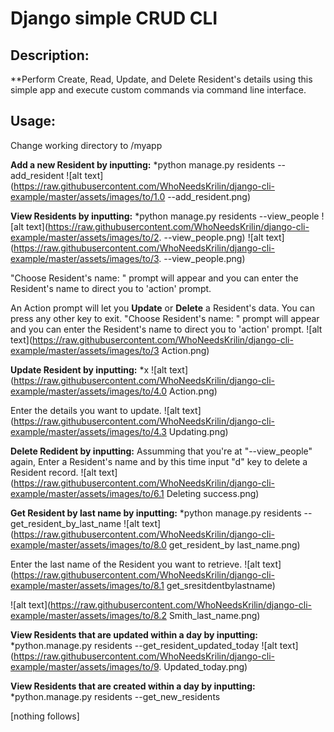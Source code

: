 # Django simple CRUD CLI

## Description:
**Perform Create, Read, Update, and Delete Resident's details using this simple app and execute custom commands via command line interface.

## Usage:

Change working directory to /myapp


**Add a new Resident by inputting:** *python manage.py residents --add_resident
![alt text](https://raw.githubusercontent.com/WhoNeedsKrilin/django-cli-example/master/assets/images/to/1.0 --add_resident.png)


**View Residents by inputting:** *python manage.py residents --view_people
![alt text](https://raw.githubusercontent.com/WhoNeedsKrilin/django-cli-example/master/assets/images/to/2. --view_people.png)
![alt text](https://raw.githubusercontent.com/WhoNeedsKrilin/django-cli-example/master/assets/images/to/3. --view_people.png)

"Choose Resident's name: " prompt will appear and you can enter the Resident's name to direct you to 'action' prompt.


An Action prompt will let you **Update** or **Delete** a Resident's data. You can press any other key to exit.
"Choose Resident's name: " prompt will appear and you can enter the Resident's name to direct you to 'action' prompt.
![alt text](https://raw.githubusercontent.com/WhoNeedsKrilin/django-cli-example/master/assets/images/to/3 Action.png)

**Update Resident by inputting:** *x
![alt text](https://raw.githubusercontent.com/WhoNeedsKrilin/django-cli-example/master/assets/images/to/4.0 Action.png)

Enter the details you want to update.
![alt text](https://raw.githubusercontent.com/WhoNeedsKrilin/django-cli-example/master/assets/images/to/4.3 Updating.png)

**Delete Redident by inputting:** Assumming that you're at  "--view_people" again, Enter a Resident's name and by this time input "d" key to delete a Resident record.
![alt text](https://raw.githubusercontent.com/WhoNeedsKrilin/django-cli-example/master/assets/images/to/6.1  Deleting success.png)

**Get Resident by last name by inputting:** *python manage.py residents --get_resident_by_last_name
![alt text](https://raw.githubusercontent.com/WhoNeedsKrilin/django-cli-example/master/assets/images/to/8.0 get_resident_by last_name.png)

Enter the last name of the Resident you want to retrieve.
![alt text](https://raw.githubusercontent.com/WhoNeedsKrilin/django-cli-example/master/assets/images/to/8.1 
get_sresitdentbylastname)

![alt text](https://raw.githubusercontent.com/WhoNeedsKrilin/django-cli-example/master/assets/images/to/8.2 Smith_last_name.png)

**View Residents that are updated within a day by inputting:** *python.manage.py residents --get_resident_updated_today
![alt text](https://raw.githubusercontent.com/WhoNeedsKrilin/django-cli-example/master/assets/images/to/9. Updated_today.png)

**View Residents that are created within a day by inputting:** *python.manage.py residents --get_new_residents


[nothing follows]
